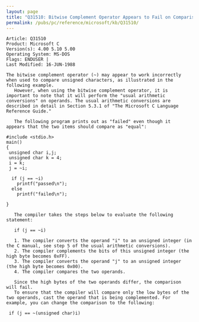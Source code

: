 ```yaml
---
layout: page
title: "Q31510: Bitwise Complement Operator Appears to Fail on Comparison"
permalink: /pubs/pc/reference/microsoft/kb/Q31510/
---
```


	Article: Q31510
	Product: Microsoft C
	Version(s): 4.00 5.10 5.00
	Operating System: MS-DOS
	Flags: ENDUSER |
	Last Modified: 16-JUN-1988
	
	The bitwise complement operator (~) may appear to work incorrectly
	when used to compare unsigned characters, as illustrated in the
	following example.
	   However, when using the bitwise complement operator, it is
	important to note that it will perform the "usual arithmetic
	conversions" on operands. The usual arithmetic conversions are
	described in detail in Section 5.3.1 of "The Microsoft C Language
	Reference Guide."
	
	   The following program prints out as "failed" even though it
	appears that the two items should compare as "equal":
	
	#include <stdio.h>
	main()
	{
	 unsigned char i,j;
	 unsigned char k = 4;
	 i = k;
	 j = ~i;
	
	  if (j == ~i)
	    printf("passed\n");
	  else
	    printf("failed\n");
	
	}
	
	   The compiler takes the steps below to evaluate the following
	statement:
	
	   if (j == ~i)
	
	   1. The compiler converts the operand "i" to an unsigned integer (in
	the C manual, see step 5 of the usual arithmetic conversions).
	   2. The compiler complements the bits of this unsigned integer (the
	high byte becomes 0xFF).
	   3. The compiler converts the operand "j" to an unsigned integer
	(the high byte becomes 0x00).
	   4. The compiler compares the two operands.
	
	   Since the high bytes of the two operands differ, the comparison
	will fail.
	   To ensure that the compiler will compare only the low bytes of the
	two operands, cast the operand that is being complemented. For
	example, you can change the comparison to the following:
	
	 if (j == ~(unsigned char)i)
